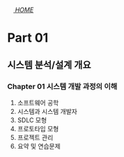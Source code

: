 ###### [<img src="https://img.icons8.com/ios/250/000000/home.png" width="14"> HOME](../README.md)

# Part 01

## 시스템 분석/설계 개요

### Chapter 01 시스템 개발 과정의 이해

1. 소프트웨어 공학 [<img src="https://img.icons8.com/ios/250/000000/circled-up-right-2.png" width="14">](C01-01.md)
2. 시스템과 시스템 개발자 [<img src="https://img.icons8.com/ios/250/000000/circled-up-right-2.png" width="14">](C01-02.md)
3. SDLC 모형
4. 프로토타입 모형
5. 프로젝트 관리
6. 요약 및 연습문제